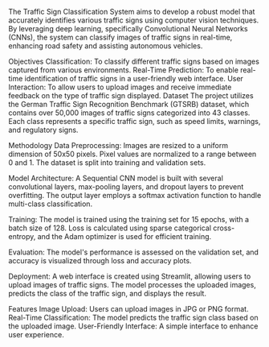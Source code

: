 The Traffic Sign Classification System aims to develop a robust model that accurately identifies various traffic signs using computer vision techniques. By leveraging deep learning, specifically Convolutional Neural Networks (CNNs), the system can classify images of traffic signs in real-time, enhancing road safety and assisting autonomous vehicles.

Objectives
Classification: To classify different traffic signs based on images captured from various environments.
Real-Time Prediction: To enable real-time identification of traffic signs in a user-friendly web interface.
User Interaction: To allow users to upload images and receive immediate feedback on the type of traffic sign displayed.
Dataset
The project utilizes the German Traffic Sign Recognition Benchmark (GTSRB) dataset, which contains over 50,000 images of traffic signs categorized into 43 classes. Each class represents a specific traffic sign, such as speed limits, warnings, and regulatory signs.

Methodology
Data Preprocessing:
Images are resized to a uniform dimension of 50x50 pixels.
Pixel values are normalized to a range between 0 and 1.
The dataset is split into training and validation sets.

Model Architecture:
A Sequential CNN model is built with several convolutional layers, max-pooling layers, and dropout layers to prevent overfitting.
The output layer employs a softmax activation function to handle multi-class classification.

Training:
The model is trained using the training set for 15 epochs, with a batch size of 128.
Loss is calculated using sparse categorical cross-entropy, and the Adam optimizer is used for efficient training.

Evaluation:
The model's performance is assessed on the validation set, and accuracy is visualized through loss and accuracy plots.

Deployment:
A web interface is created using Streamlit, allowing users to upload images of traffic signs.
The model processes the uploaded images, predicts the class of the traffic sign, and displays the result.

Features
Image Upload: Users can upload images in JPG or PNG format.
Real-Time Classification: The model predicts the traffic sign class based on the uploaded image.
User-Friendly Interface: A simple interface to enhance user experience.
